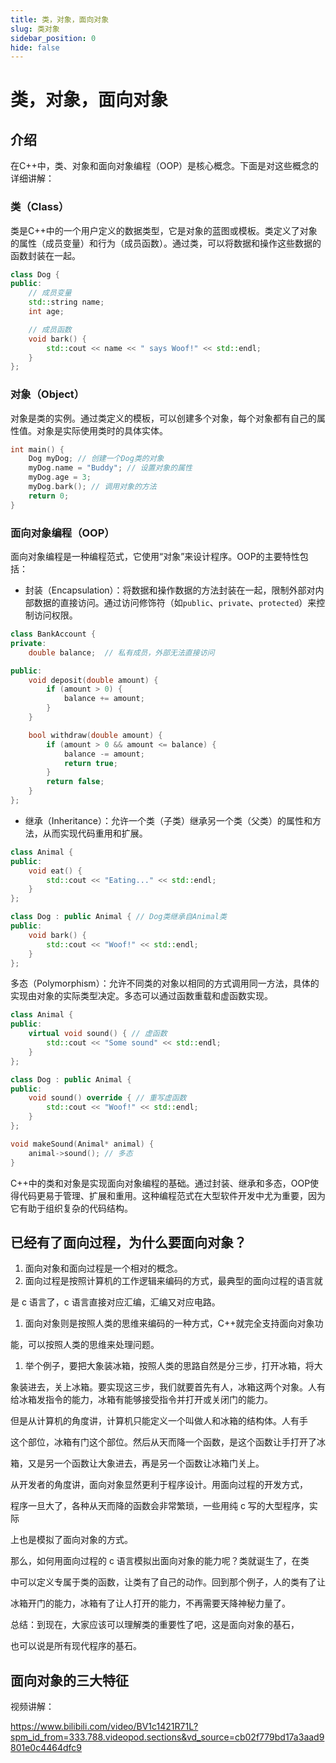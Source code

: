 ```yaml
---
title: 类，对象，面向对象
slug: 类对象
sidebar_position: 0
hide: false
---
```



# 类，对象，面向对象

## 介绍

在C++中，类、对象和面向对象编程（OOP）是核心概念。下面是对这些概念的详细讲解：

### 类（Class）

类是C++中的一个用户定义的数据类型，它是对象的蓝图或模板。类定义了对象的属性（成员变量）和行为（成员函数）。通过类，可以将数据和操作这些数据的函数封装在一起。

```cpp
class Dog {  
public:  
    // 成员变量
    std::string name;  
    int age;  

    // 成员函数  
    void bark() {  
        std::cout << name << " says Woof!" << std::endl;  
    }  
};
```

### 对象（Object）

对象是类的实例。通过类定义的模板，可以创建多个对象，每个对象都有自己的属性值。对象是实际使用类时的具体实体。

```cpp
int main() {  
    Dog myDog; // 创建一个Dog类的对象  
    myDog.name = "Buddy"; // 设置对象的属性  
    myDog.age = 3;  
    myDog.bark(); // 调用对象的方法  
    return 0;  
}
```

### 面向对象编程（OOP）

面向对象编程是一种编程范式，它使用“对象”来设计程序。OOP的主要特性包括：

- 封装（Encapsulation）：将数据和操作数据的方法封装在一起，限制外部对内部数据的直接访问。通过访问修饰符（如`public`、`private`、`protected`）来控制访问权限。

```cpp
class BankAccount {  
private:  
    double balance;  // 私有成员，外部无法直接访问  

public:  
    void deposit(double amount) {  
        if (amount > 0) {  
            balance += amount;  
        }  
    }  

    bool withdraw(double amount) {  
        if (amount > 0 && amount <= balance) {  
            balance -= amount;  
            return true;  
        }  
        return false;  
    }  
};
```

- 继承（Inheritance）：允许一个类（子类）继承另一个类（父类）的属性和方法，从而实现代码重用和扩展。

```cpp
class Animal {  
public:  
    void eat() {  
        std::cout << "Eating..." << std::endl;  
    }  
};  

class Dog : public Animal { // Dog类继承自Animal类  
public:  
    void bark() {  
        std::cout << "Woof!" << std::endl;  
    }  
};
```

多态（Polymorphism）：允许不同类的对象以相同的方式调用同一方法，具体的实现由对象的实际类型决定。多态可以通过函数重载和虚函数实现。

```cpp
class Animal {  
public:  
    virtual void sound() { // 虚函数  
        std::cout << "Some sound" << std::endl;  
    }  
};  

class Dog : public Animal {  
public:  
    void sound() override { // 重写虚函数  
        std::cout << "Woof!" << std::endl;  
    }  
};  

void makeSound(Animal* animal) {  
    animal->sound(); // 多态  
}
```

C++中的类和对象是实现面向对象编程的基础。通过封装、继承和多态，OOP使得代码更易于管理、扩展和重用。这种编程范式在大型软件开发中尤为重要，因为它有助于组织复杂的代码结构。

## 已经有了面向过程，为什么要面向对象？

1. 面向对象和面向过程是一个相对的概念。
2. 面向过程是按照计算机的工作逻辑来编码的方式，最典型的面向过程的语言就

是 c 语言了，c 语言直接对应汇编，汇编又对应电路。

1. 面向对象则是按照人类的思维来编码的一种方式，C++就完全支持面向对象功

能，可以按照人类的思维来处理问题。

1. 举个例子，要把大象装冰箱，按照人类的思路自然是分三步，打开冰箱，将大

象装进去，关上冰箱。要实现这三步，我们就要首先有人，冰箱这两个对象。人有给冰箱发指令的能力，冰箱有能够接受指令并打开或关闭门的能力。

但是从计算机的角度讲，计算机只能定义一个叫做人和冰箱的结构体。人有手

这个部位，冰箱有门这个部位。然后从天而降一个函数，是这个函数让手打开了冰

箱，又是另一个函数让大象进去，再是另一个函数让冰箱门关上。

从开发者的角度讲，面向对象显然更利于程序设计。用面向过程的开发方式，

程序一旦大了，各种从天而降的函数会非常繁琐，一些用纯 c 写的大型程序，实际

上也是模拟了面向对象的方式。

那么，如何用面向过程的 c 语言模拟出面向对象的能力呢？类就诞生了，在类

中可以定义专属于类的函数，让类有了自己的动作。回到那个例子，人的类有了让

冰箱开门的能力，冰箱有了让人打开的能力，不再需要天降神秘力量了。

总结：到现在，大家应该可以理解类的重要性了吧，这是面向对象的基石，

也可以说是所有现代程序的基石。

## 面向对象的三大特征

视频讲解：

https://www.bilibili.com/video/BV1c1421R71L?spm_id_from=333.788.videopod.sections&vd_source=cb02f779bd17a3aad9801e0c4464dfc9


